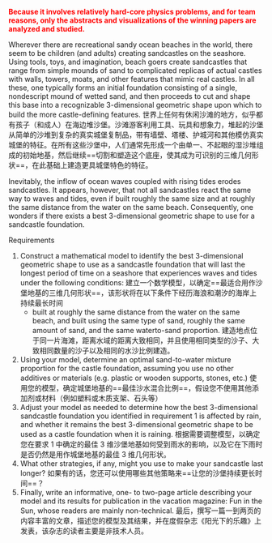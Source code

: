 <span style="font-weight:bold; color:rgb(255, 0, 0)">Because it involves relatively hard-core physics problems, and for team reasons, only the abstracts and visualizations of the winning papers are analyzed and studied.</span>

Wherever there are recreational sandy ocean beaches in the world, there seem to be children (and adults) creating sandcastles on the seashore. Using tools, toys, and imagination, beach goers create sandcastles that range from simple mounds of sand to complicated replicas of actual castles with walls, towers, moats, and other features that mimic real castles. In all these, one typically forms an initial foundation consisting of a single, nondescript mound of wetted sand, and then proceeds to cut and shape this base into a recognizable 3-dimensional geometric shape upon which to build the more castle-defining features.
世界上任何有休闲沙滩的地方，似乎都有孩子（和成人）在海边堆沙堡。沙滩游客利用工具、玩具和想象力，堆起的沙堡从简单的沙堆到复杂的真实城堡复制品，带有墙壁、塔楼、护城河和其他模仿真实城堡的特征。在所有这些沙堡中，人们通常先形成一个由单一、不起眼的湿沙堆组成的初始地基，然后继续==切割和塑造这个底座，使其成为可识别的三维几何形状==，在此基础上建造更具城堡特色的特征。

Inevitably, the inflow of ocean waves coupled with rising tides erodes sandcastles. It appears, however, that not all sandcastles react the same way to waves and tides, even if built roughly the same size and at roughly the same distance from the water on the same beach. Consequently, one wonders if there exists a best 3-dimensional geometric shape to use for a sandcastle foundation.

Requirements

1. Construct a mathematical model to identify the best 3-dimensional geometric shape to use as a sandcastle foundation that will last the longest period of time on a seashore that experiences waves and tides under the following conditions:
	建立一个数学模型，以确定==最适合用作沙堡地基的三维几何形状==，该形状将在以下条件下经历海浪和潮汐的海岸上持续最长时间
	- built at roughly the same distance from the water on the same beach, and built using the same type of sand, roughly the same amount of sand, and the same waterto-sand proportion.
		建造地点位于同一片海滩，距离水域的距离大致相同，并且使用相同类型的沙子、大致相同数量的沙子以及相同的水沙比例建造。
2. Using your model, determine an optimal sand-to-water mixture proportion for the castle foundation, assuming you use no other additives or materials (e.g. plastic or wooden supports, stones, etc.)
	使用您的模型，确定城堡地基的==最佳沙水混合比例==，假设您不使用其他添加剂或材料（例如塑料或木质支架、石头等）
3. Adjust your model as needed to determine how the best 3-dimensional sandcastle foundation you identified in requirement 1 is affected by rain, and whether it remains the best 3-dimensional geometric shape to be used as a castle foundation when it is raining.
	根据需要调整模型，以确定您在要求 1 中确定的最佳 3 维沙堡地基如何受到雨水的影响，以及它在下雨时是否仍然是用作城堡地基的最佳 3 维几何形状。
4. What other strategies, if any, might you use to make your sandcastle last longer?
	如果有的话，您还可以使用哪些其他策略来==让您的沙堡持续更长时间==？
5. Finally, write an informative, one- to two-page article describing your model and its results for publication in the vacation magazine: Fun in the Sun, whose readers are mainly non-technical.
	最后，撰写一篇一到两页的内容丰富的文章，描述您的模型及其结果，并在度假杂志《阳光下的乐趣》上发表，该杂志的读者主要是非技术人员。